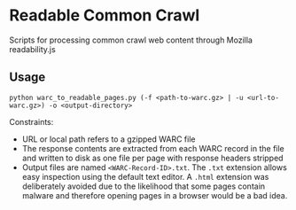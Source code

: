 # Readable Common Crawl
Scripts for processing common crawl web content through Mozilla readability.js

## Usage
`python warc_to_readable_pages.py (-f <path-to-warc.gz> | -u <url-to-warc.gz>) -o <output-directory>`

Constraints:
- URL or local path refers to a gzipped WARC file
- The response contents are extracted from each WARC record in the file and
written to disk as one file per page with response headers stripped
- Output files are named `<WARC-Record-ID>.txt`. The `.txt` extension allows
easy inspection using the default text editor. A `.html` extension was
deliberately avoided due to the likelihood that some pages contain malware and
therefore opening pages in a browser would be a bad idea.
